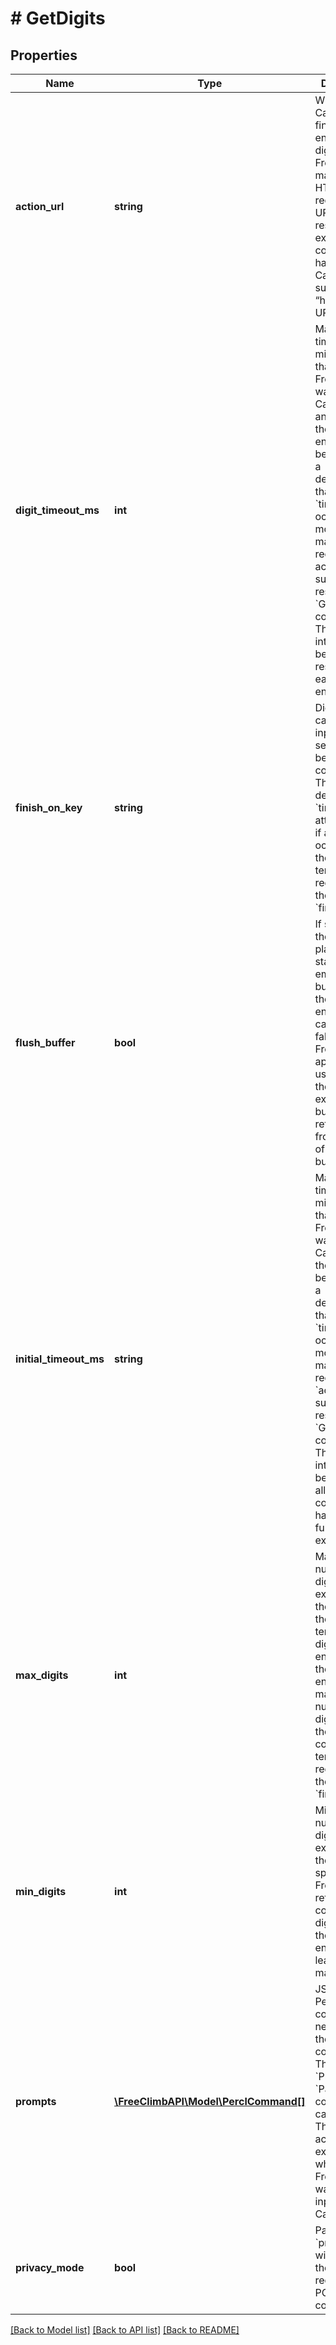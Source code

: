 # # GetDigits

## Properties

Name | Type | Description | Notes
------------ | ------------- | ------------- | -------------
**action_url** | **string** | When the Caller has finished entering digits, FreeClimb will make an HTTP POST request to this URL. A PerCL response is expected to continue handling the Call. Make sure to keep “http://“ in the URL. | 
**digit_timeout_ms** | **int** | Maximum time in milliseconds that FreeClimb will wait for the Caller to press any digit after the last digit entered, before making a determination that a &#x60;timeout&#x60; has occurred and moving on to make the request to the actionUrl to submit the results of the &#x60;GetDigits&#x60; command. This timeout interval begins and resets after each digit entered. | [optional] 
**finish_on_key** | **string** | Digit that causes the input sequence to be deemed complete. This attribute defers to the &#x60;timeout&#x60; attribute – so, if a &#x60;timeout&#x60; occurs, then the command terminates regardless of the value of &#x60;finishOnKey&#x60;. | [optional] 
**flush_buffer** | **bool** | If set to true, the FreeClimb platform starts with an empty DTMF buffer to store the digits entered by the caller. If set to false, FreeClimb will append the user inputs to the end of the existing digits buffer and will return digits from the start of the digits buffer. | [optional] 
**initial_timeout_ms** | **string** | Maximum time in milliseconds that FreeClimb will wait for the Caller to press the first digit before making a determination that a &#x60;timeout&#x60; has occurred and moving on to make the request to the &#x60;actionUrl&#x60; to submit the results of the &#x60;GetDigits&#x60; command. This timeout interval begins when all nested commands have been fully executed. | [optional] 
**max_digits** | **int** | Maximum number of digits expected in the input. If the terminating digit is not entered and the caller has entered the maximum number of digits allowed, the &#x60;GetDigits&#x60; command terminates regardless of the value of &#x60;finishOnKey&#x60;. | [optional] 
**min_digits** | **int** | Minimum number of digits expected in the input. If specified, FreeClimb will return the collected digits only if the Caller has entered at least that many digits. | [optional] 
**prompts** | [**\FreeClimbAPI\Model\PerclCommand[]**](PerclCommand.md) | JSON array of PerCL commands to nest within the &#x60;GetDigits&#x60; command. The &#x60;Say&#x60;, &#x60;Play&#x60;, and &#x60;Pause&#x60; commands can be used. The nested actions are executed while FreeClimb is waiting for input from the Caller. | [optional] 
**privacy_mode** | **bool** | Parameter &#x60;privacyMode&#x60; will not log the &#x60;text&#x60; as required by PCI compliance. | [optional] 

[[Back to Model list]](../../README.md#documentation-for-models) [[Back to API list]](../../README.md#documentation-for-api-endpoints) [[Back to README]](../../README.md)


